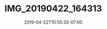 ---
title: IMG_20190422_164313
date: 2019-04-22T10:55:33-07:00
draft: false
location: Red Rock Canyon, NV
img_url: https://d17enza3bfujl8.cloudfront.net/IMG_20190422_164313.jpg
original_fn: ""
tags:
- Red Rock Canyon, NV
- climbing

---